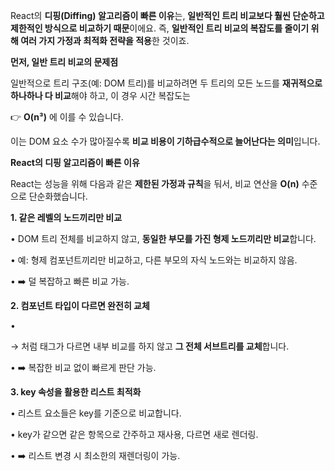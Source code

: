 React의 **디핑(Diffing) 알고리즘이 빠른 이유**는, **일반적인 트리 비교보다 훨씬 단순하고 제한적인 방식으로 비교하기 때문**이에요. 즉, **일반적인 트리 비교의 복잡도를 줄이기 위해 여러 가지 가정과 최적화 전략을 적용**한 것이죠.

**먼저, 일반 트리 비교의 문제점**

일반적으로 트리 구조(예: DOM 트리)를 비교하려면 두 트리의 모든 노드를 **재귀적으로 하나하나 다 비교**해야 하고, 이 경우 시간 복잡도는

👉 **O(n³)** 에 이를 수 있습니다.

이는 DOM 요소 수가 많아질수록 **비교 비용이 기하급수적으로 늘어난다는 의미**입니다.

**React의 디핑 알고리즘이 빠른 이유**

  

React는 성능을 위해 다음과 같은 **제한된 가정과 규칙**을 둬서, 비교 연산을 **O(n)** 수준으로 단순화했습니다.

  

**1. 같은 레벨의 노드끼리만 비교**

• DOM 트리 전체를 비교하지 않고, **동일한 부모를 가진 형제 노드끼리만 비교**합니다.

• 예: 형제 컴포넌트끼리만 비교하고, 다른 부모의 자식 노드와는 비교하지 않음.

• ➡️ 덜 복잡하고 빠른 비교 가능.

  

**2. 컴포넌트 타입이 다르면 완전히 교체**

• <div> → <span>처럼 태그가 다르면 내부 비교를 하지 않고 **그 전체 서브트리를 교체**합니다.

• ➡️ 복잡한 비교 없이 빠르게 판단 가능.

  

**3. key 속성을 활용한 리스트 최적화**

• 리스트 요소들은 key를 기준으로 비교합니다.

• key가 같으면 같은 항목으로 간주하고 재사용, 다르면 새로 렌더링.

• ➡️ 리스트 변경 시 최소한의 재렌더링이 가능.

